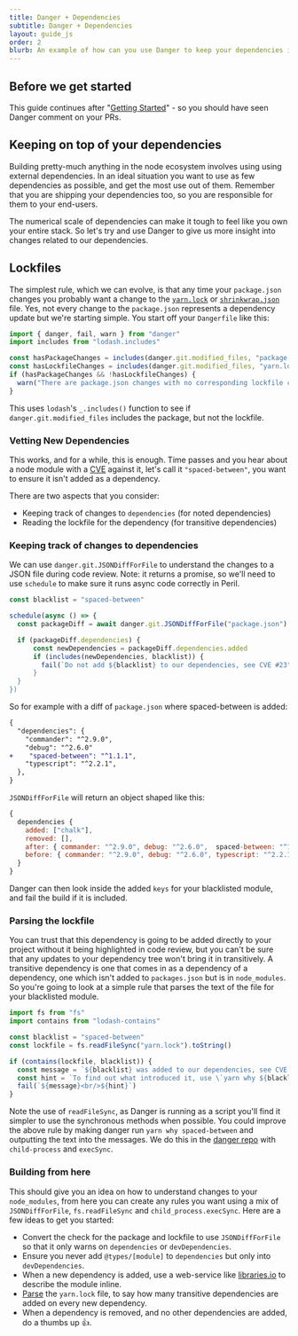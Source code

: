 ```yaml
---
title: Danger + Dependencies
subtitle: Danger + Dependencies
layout: guide_js
order: 2
blurb: An example of how can you use Danger to keep your dependencies in check.
---
```


## Before we get started

This guide continues after "[Getting Started][started]" - so you should have seen Danger comment on your PRs.

## Keeping on top of your dependencies

Building pretty-much anything in the node ecosystem involves using using external dependencies. In an ideal situation you want to use as few dependencies as possible, and get the most use out of them. Remember that you are shipping your dependencies too, so you are responsible for them to your end-users.

The numerical scale of dependencies can make it tough to feel like you own your entire stack. So let's try and use Danger to give us more insight into changes related to our dependencies.

## Lockfiles

The simplest rule, which we can evolve, is that any time your `package.json` changes you probably want a change to the [`yarn.lock`][lockfile] or [`shrinkwrap.json`][shrinkwrap] file. Yes, not every change to the `package.json` represents a dependency update but we're starting simple. You start off your `Dangerfile` like this:

```js
import { danger, fail, warn } from "danger"
import includes from "lodash.includes"

const hasPackageChanges = includes(danger.git.modified_files, "package.json")
const hasLockfileChanges = includes(danger.git.modified_files, "yarn.lock")
if (hasPackageChanges && !hasLockfileChanges) {
  warn("There are package.json changes with no corresponding lockfile changes")
}
```

This uses `lodash`'s `_.includes()` function to see if `danger.git.modified_files` includes the package, but not the lockfile.

### Vetting New Dependencies

This works, and for a while, this is enough. Time passes and you hear about a node module with a [CVE](https://cve.mitre.org) against it, let's call it `"spaced-between"`, you want to ensure it isn't added as a dependency.

There are two aspects that you consider:

* Keeping track of changes to `dependencies` (for noted dependencies)
* Reading the lockfile for the dependency (for transitive dependencies)

### Keeping track of changes to dependencies

We can use `danger.git.JSONDiffForFile` to understand the changes to a JSON file during code review. Note: it returns a promise, so we'll need to use `schedule` to make sure it runs async code correctly in Peril.

```js
const blacklist = "spaced-between"

schedule(async () => {
  const packageDiff = await danger.git.JSONDiffForFile("package.json")

  if (packageDiff.dependencies) {
      const newDependencies = packageDiff.dependencies.added
      if (includes(newDependencies, blacklist)) {
        fail(`Do not add ${blacklist} to our dependencies, see CVE #23")
      }
  }
})
```

So for example with a diff of `package.json` where spaced-between is added:

```diff
{
  "dependencies": {
    "commander": "^2.9.0",
    "debug": "^2.6.0"
+    "spaced-between": "^1.1.1",
    "typescript": "^2.2.1",
  },
}
```

`JSONDiffForFile` will return an object shaped like this:

```js
{
  dependencies {
    added: ["chalk"],
    removed: [],
    after: { commander: "^2.9.0", debug: "^2.6.0",  spaced-between: "^1.1.1",  typescript: "^2.2.1" },
    before: { commander: "^2.9.0", debug: "^2.6.0", typescript: "^2.2.1" },
  }
}
```

Danger can then look inside the added `keys` for your blacklisted module, and fail the build if it is included.

### Parsing the lockfile

You can trust that this dependency is going to be added directly to your project without it being highlighted in code review, but you can't be sure that any updates to your dependency tree won't bring it in transitively. A transitive dependency is one that comes in as a dependency of a dependency, one which isn't added to `packages.json` but is in `node_modules`. So you're going to look at a simple rule that parses the text of the file for your blacklisted module.

```js
import fs from "fs"
import contains from "lodash-contains"

const blacklist = "spaced-between"
const lockfile = fs.readFileSync("yarn.lock").toString()

if (contains(lockfile, blacklist)) {
  const message = `${blacklist} was added to our dependencies, see CVE #23`
  const hint = `To find out what introduced it, use \`yarn why ${blacklist}\`.`
  fail(`${message}<br/>${hint}`)
}
```

Note the use of `readFileSync`, as Danger is running as a script you'll find it simpler to use the synchronous methods when possible. You could improve the above rule by making danger run `yarn why spaced-between` and outputting the text into the messages. We do this in the [danger repo][danger-why] with `child-process` and `execSync`.

### Building from here

This should give you an idea on how to understand changes to your `node_modules`, from here you can create any rules you want using a mix of `JSONDiffForFile`, `fs.readFileSync` and `child_process.execSync`. Here are a few ideas to get you started:

* Convert the check for the package and lockfile to use `JSONDiffForFile` so that it only warns on `dependencies` or `devDependencies`.
* Ensure you never add `@types/[module]` to `dependencies` but only into `devDependencies`.
* When a new dependency is added, use a web-service like [libraries.io][libs] to describe the module inline.
* [Parse][yarn-parse] the `yarn.lock` file, to say how many transitive dependencies are added on every new dependency.
* When a dependency is removed, and no other dependencies are added, do a thumbs up 👍.

[started]: /js/guides/getting_started.html
[lockfile]: https://yarnpkg.com/lang/en/docs/yarn-lock/
[shrinkwrap]: https://docs.npmjs.com/cli/shrinkwrap
[danger-why]: https://github.com/danger/danger-js/blob/8fba6e7c301ac3459c2b0b93264bff7256efd8da/dangerfile.ts#L49
[libs]: https://libraries.io
[yarn-parse]: https://www.npmjs.com/package/parse-yarn-lock

